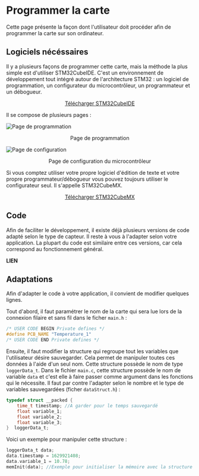# Programmer la carte

Cette page présente la façon dont l'utilisateur doit procéder afin de programmer la carte sur son ordinateur.

## Logiciels nécéssaires

Il y a plusieurs façons de programmer cette carte, mais la méthode la plus simple est d'utiliser STM32CubeIDE. C'est un environnement de développement tout intégré autour de l'architecture STM32 : un logiciel de programmation, un configurateur du microcontrôleur, un programmateur et un débogueur.

<div align="center"><a href="https://www.st.com/en/development-tools/stm32cubeide.html" target="_blank">Télécharger STM32CubeIDE</a></div>

Il se compose de plusieurs pages :

![Page de programmation](../img/cube1.png)
<div align="center"><p>Page de programmation</p></div>

![Page de configuration](../img/cube2.png)
<div align="center"><p>Page de configuration du microcontrôleur</p></div>

Si vous comptez utiliser votre propre logiciel d'édition de texte et votre propre programmateur/débogueur vous pouvez toujours utiliser le configurateur seul. Il s'appelle STM32CubeMX.

<div align="center"><a href="https://www.st.com/en/development-tools/stm32cubemx.html" target="_blank">Télécharger STM32CubeMX</a></div>

## Code

Afin de faciliter le développement, il existe déjà plusieurs versions de code adapté selon le type de capteur. Il reste à vous à l'adapter selon votre application. La plupart du code est similaire entre ces versions, car cela correspond au fonctionnement général.

**LIEN**

## Adaptations

Afin d'adapter le code à votre application, il convient de modifier quelques lignes.

Tout d'abord, il faut paramétrer le nom de la carte qui sera lue lors de la connexion filaire et sans fil dans le ficher `main.h` :
```C
/* USER CODE BEGIN Private defines */
#define PCB_NAME "Temperature_1"
/* USER CODE END Private defines */
```

Ensuite, il faut modifier la structure qui regroupe tout les variables que l'utilisateur désire sauvegarder. Cela permet de manipuler toutes ces données à l'aide d'un seul nom. Cette structure possède le nom de type `loggerData_t`. Dans le fichier `main.c`, cette structure possède le nom de variable `data` et c'est elle à faire passer comme argument dans les fonctions qui le nécessite. Il faut par contre l'adapter selon le nombre et le type de variables sauvegardées (ficher `dataStruct.h`) :
```C
typedef struct __packed {
	time_t timestamp; //A garder pour le temps sauvegardé
	float variable_1;
	float variable_2;
	float variable_3;
}  loggerData_t;
```

Voici un exemple pour manipuler cette structure :
```C
loggerData_t data;
data.timestamp = 1629921408;
data.variable_1 = 10.78;
memInit(data); //Exemple pour initialiser la mémoire avec la structure
```

